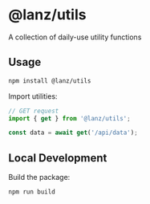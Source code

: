 # @lanz/utils

A collection of daily-use utility functions

## Usage

```bash
npm install @lanz/utils
```

Import utilities:

```javascript
// GET request
import { get } from '@lanz/utils';

const data = await get('/api/data');
```

## Local Development

Build the package:

```bash
npm run build
```
